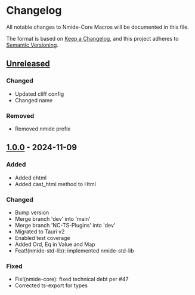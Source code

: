 # Changelog

All notable changes to Nmide-Core Macros will be documented in this file.

The format is based on [Keep a Changelog](https://keepachangelog.com/en/1.0.0/),
and this project adheres to [Semantic Versioning](https://semver.org/spec/v2.0.0.html).

## [Unreleased]

### Changed

- Updated cliff config
- Changed name

### Removed

- Removed nmide prefix

## [1.0.0] - 2024-11-09

### Added

- Added chtml
- Added cast_html method to Html

### Changed

- Bump version
- Merge branch 'dev' into 'main'
- Merge branch 'NC-TS-Plugins' into 'dev'
- Migrated to Tauri v2
- Enabled test coverage
- Added Ord, Eq in Value and Map
- Feat!(nmide-std-lib): implemented nmide-std-lib

### Fixed

- Fix!(nmide-core): fixed technical debt per #47
- Corrected ts-export for types

[unreleased]: https://github.com/Neelzee/Nmide/compare/v1.0.0..HEAD
[1.0.0]: https://github.com/Neelzee/Nmide/compare/v0.2.0..v1.0.0

<!-- generated by git-cliff -->
